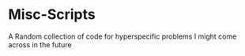 # Misc-Scripts
A Random collection of code for hyperspecific problems I might come across in the future
